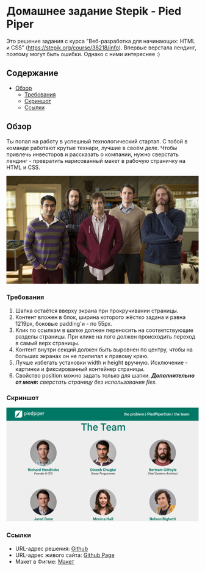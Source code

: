 # Домашнее задание Stepik - Pied Piper

Это решение задания с курса "Веб-разработка для начинающих: HTML и CSS" (https://stepik.org/course/38218/info).
Впервые верстала лендинг, поэтому могут быть ошибки. Однако с ними интереснее :)

## Содержание

- [Обзор](#обзор)
  - [Требования](#требования)
  - [Скриншот](#скриншот)
  - [Ссылки](#ссылки)

## Обзор

Ты попал на работу в успешный технологический стартап. С тобой в команде работают крутые технари, лучшие в своём деле. Чтобы привлечь инвесторов и рассказать о компании, нужно сверстать лендинг - превратить нарисованный макет в рабочую страничку на HTML и CSS.

![](images/cool-team.jpg)

### Требования

1. Шапка остаётся вверху экрана при прокручивании страницы.
2. Контент вложен в блок, ширина которого жёстко задана и равна 1219px, боковые padding'и - по 55px.
3. Клик по ссылкам в шапке должен переносить на соответствующие разделы страницы. При клике на лого должен происходить переход в самый верх страницы.
4. Контент внутри секций должен быть выровнен по центру, чтобы на больших экранах он не прилипал к правому краю.
5. Лучше избегать установки width и height вручную. Исключение - картинки и фиксированный контейнер страницы.
6. Свойство position можно задать только для шапки.
___Дополнительно от меня:___ _сверстать страницу без использования flex._

### Скриншот

![](images/screenshot.png)

### Ссылки

- URL-адрес решения: [Github](https://github.com/kris-mkv/pied-piper)
- URL-адрес живого сайта: [Github Page](https://kris-mkv.github.io/pied-piper/)
- Макет в Фигме: [Макет](https://www.figma.com/file/BL7wdCOSIxYFu1uxctuVzg/%D0%94%D0%BE%D0%BC%D0%B0%D1%88%D0%BD%D0%B5%D0%B5-%D0%B7%D0%B0%D0%B4%D0%B0%D0%BD%D0%B8%D0%B5-Pied-Piper)
